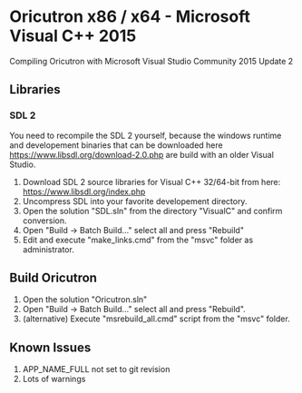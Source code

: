 # Oricutron x86 / x64 - Microsoft Visual C++ 2015

Compiling Oricutron with Microsoft Visual Studio Community 2015 Update 2

## Libraries

### SDL 2

You need to recompile the SDL 2 yourself, because the windows runtime and developement binaries that can 
be downloaded here https://www.libsdl.org/download-2.0.php are build with an older Visual Studio.

   1. Download SDL 2 source libraries for Visual C++ 32/64-bit from here: https://www.libsdl.org/index.php
   2. Uncompress SDL into your favorite developement directory.
   3. Open the solution "SDL.sln" from the directory "VisualC" and confirm conversion.
   4. Open "Build -> Batch Build..." select all and press "Rebuild"
   5. Edit and execute "make_links.cmd" from the "msvc" folder as administrator.

## Build Oricutron

   1. Open the solution "Oricutron.sln"
   2. Open "Build -> Batch Build..." select all and press "Rebuild".
   2. (alternative) Execute "msrebuild_all.cmd" script from the "msvc" folder.

## Known Issues

   1. APP_NAME_FULL not set to git revision
   2. Lots of warnings
